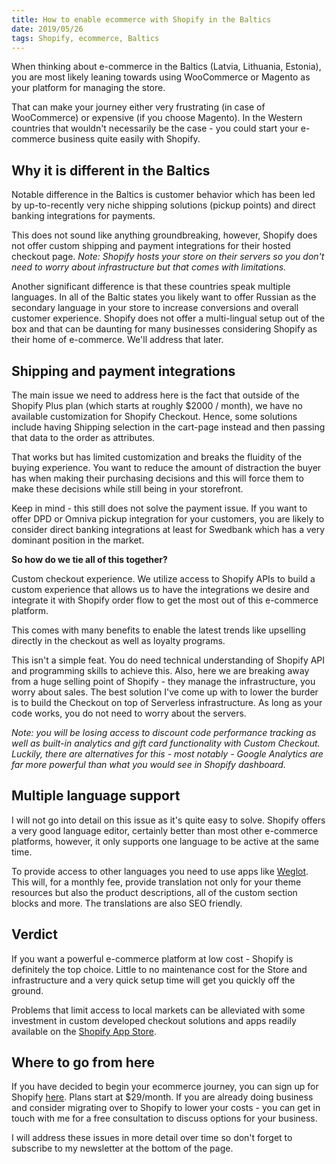 ```yaml
---
title: How to enable ecommerce with Shopify in the Baltics
date: 2019/05/26
tags: Shopify, ecommerce, Baltics
---
```

When thinking about e-commerce in the Baltics (Latvia, Lithuania, Estonia), you are most likely leaning towards using WooCommerce or Magento as your platform for managing the store.

That can make your journey either very frustrating (in case of WooCommerce) or expensive (if you choose Magento). In the Western countries that wouldn't necessarily be the case - you could start your e-commerce business quite easily with Shopify.

## Why it is different in the Baltics

Notable difference in the Baltics is customer behavior which has been led by up-to-recently very niche shipping solutions (pickup points) and direct banking integrations for payments.

This does not sound like anything groundbreaking, however, Shopify does not offer custom shipping and payment integrations for their hosted checkout page.
*Note: Shopify hosts your store on their servers so you don't need to worry about infrastructure but that comes with limitations.*

Another significant difference is that these countries speak multiple languages. In all of the Baltic states you likely want to offer Russian as the secondary language in your store to increase conversions and overall customer experience.
Shopify does not offer a multi-lingual setup out of the box and that can be daunting for many businesses considering Shopify as their home of e-commerce. We'll address that later.

## Shipping and payment integrations

The main issue we need to address here is the fact that outside of the Shopify Plus plan (which starts at roughly $2000 / month), we have no available customization for Shopify Checkout.
Hence, some solutions include having Shipping selection in the cart-page instead and then passing that data to the order as attributes.

That works but has limited customization and breaks the fluidity of the buying experience. You want to reduce the amount of distraction the buyer has when making their purchasing decisions and this will force them to make these decisions while still being in your storefront.

Keep in mind - this still does not solve the payment issue. If you want to offer DPD or Omniva pickup integration for your customers, you are likely to consider direct banking integrations at least for Swedbank which has a very dominant position in the market.

**So how do we tie all of this together?**

Custom checkout experience. We utilize access to Shopify APIs to build a custom experience that allows us to have the integrations we desire and integrate it with Shopify order flow to get the most out of this e-commerce platform.

This comes with many benefits to enable the latest trends like upselling directly in the checkout as well as loyalty programs.

This isn't a simple feat. You do need technical understanding of Shopify API and programming skills to achieve this. Also, here we are breaking away from a huge selling point of Shopify - they manage the infrastructure, you worry about sales.
The best solution I've come up with to lower the burder is to build the Checkout on top of Serverless infrastructure. As long as your code works, you do not need to worry about the servers.

*Note: you will be losing access to discount code performance tracking as well as built-in analytics and gift card functionality with Custom Checkout. Luckily, there are alternatives for this - most notably - Google Analytics are far more powerful than what you would see in Shopify dashboard.*

## Multiple language support

I will not go into detail on this issue as it's quite easy to solve.
Shopify offers a very good language editor, certainly better than most other e-commerce platforms, however, it only supports one language to be active at the same time.

To provide access to other languages you need to use apps like [Weglot](https://apps.shopify.com/weglot). This will, for a monthly fee, provide translation not only for your theme resources but also the product descriptions, all of the custom section blocks and more.
The translations are also SEO friendly.

## Verdict

If you want a powerful e-commerce platform at low cost - Shopify is definitely the top choice. Little to no maintenance cost for the Store and infrastructure and a very quick setup time will get you quickly off the ground.

Problems that limit access to local markets can be alleviated with some investment in custom developed checkout solutions and apps readily available on the [Shopify App Store](https://apps.shopify.com/).

## Where to go from here

If you have decided to begin your ecommerce journey, you can sign up for Shopify [here](https://www.shopify.com/). Plans start at $29/month.
If you are already doing business and consider migrating over to Shopify to lower your costs - you can get in touch with me for a free consultation to discuss options for your business.

I will address these issues in more detail over time so don't forget to subscribe to my newsletter at the bottom of the page.
